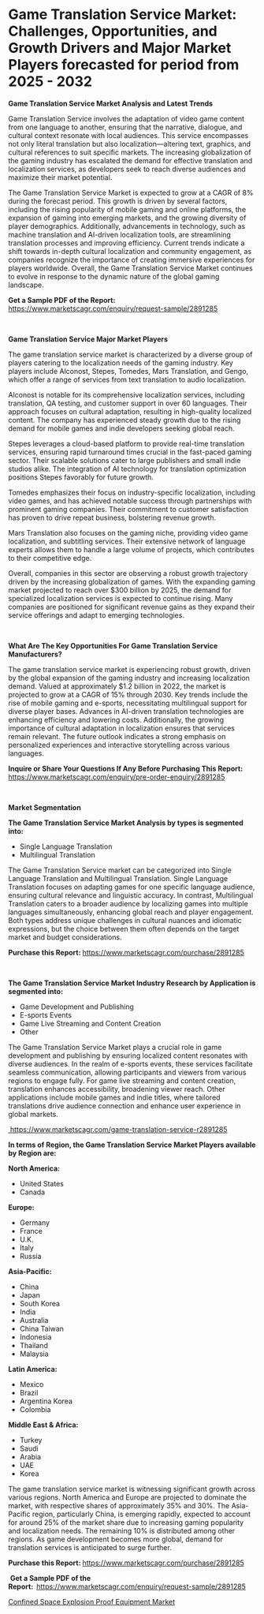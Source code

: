 <p><h1>Game Translation Service Market: Challenges, Opportunities, and Growth Drivers and Major Market Players forecasted for period from 2025 - 2032</h1></p><p><strong>Game Translation Service Market Analysis and Latest Trends</strong></p>
<p><p>Game Translation Service involves the adaptation of video game content from one language to another, ensuring that the narrative, dialogue, and cultural context resonate with local audiences. This service encompasses not only literal translation but also localization—altering text, graphics, and cultural references to suit specific markets. The increasing globalization of the gaming industry has escalated the demand for effective translation and localization services, as developers seek to reach diverse audiences and maximize their market potential.</p><p>The Game Translation Service Market is expected to grow at a CAGR of 8% during the forecast period. This growth is driven by several factors, including the rising popularity of mobile gaming and online platforms, the expansion of gaming into emerging markets, and the growing diversity of player demographics. Additionally, advancements in technology, such as machine translation and AI-driven localization tools, are streamlining translation processes and improving efficiency. Current trends indicate a shift towards in-depth cultural localization and community engagement, as companies recognize the importance of creating immersive experiences for players worldwide. Overall, the Game Translation Service Market continues to evolve in response to the dynamic nature of the global gaming landscape.</p></p>
<p><strong>Get a Sample PDF of the Report:&nbsp;</strong> <a href="https://www.marketscagr.com/enquiry/request-sample/2891285?utm_campaign=3456&utm_medium=2&utm_source=Github&utm_content=ia&utm_term=14032025&utm_id=game-translation-service">https://www.marketscagr.com/enquiry/request-sample/2891285</a></p>
<p>&nbsp;</p>
<p><strong>Game Translation Service Major Market Players</strong></p>
<p><p>The game translation service market is characterized by a diverse group of players catering to the localization needs of the gaming industry. Key players include Alconost, Stepes, Tomedes, Mars Translation, and Gengo, which offer a range of services from text translation to audio localization.</p><p>Alconost is notable for its comprehensive localization services, including translation, QA testing, and customer support in over 60 languages. Their approach focuses on cultural adaptation, resulting in high-quality localized content. The company has experienced steady growth due to the rising demand for mobile games and indie developers seeking global reach.</p><p>Stepes leverages a cloud-based platform to provide real-time translation services, ensuring rapid turnaround times crucial in the fast-paced gaming sector. Their scalable solutions cater to large publishers and small indie studios alike. The integration of AI technology for translation optimization positions Stepes favorably for future growth.</p><p>Tomedes emphasizes their focus on industry-specific localization, including video games, and has achieved notable success through partnerships with prominent gaming companies. Their commitment to customer satisfaction has proven to drive repeat business, bolstering revenue growth.</p><p>Mars Translation also focuses on the gaming niche, providing video game localization, and subtitling services. Their extensive network of language experts allows them to handle a large volume of projects, which contributes to their competitive edge.</p><p>Overall, companies in this sector are observing a robust growth trajectory driven by the increasing globalization of games. With the expanding gaming market projected to reach over $300 billion by 2025, the demand for specialized localization services is expected to continue rising. Many companies are positioned for significant revenue gains as they expand their service offerings and adapt to emerging technologies.</p></p>
<p>&nbsp;</p>
<p><strong>What Are The Key Opportunities For Game Translation Service Manufacturers?</strong></p>
<p><p>The game translation service market is experiencing robust growth, driven by the global expansion of the gaming industry and increasing localization demand. Valued at approximately $1.2 billion in 2022, the market is projected to grow at a CAGR of 15% through 2030. Key trends include the rise of mobile gaming and e-sports, necessitating multilingual support for diverse player bases. Advances in AI-driven translation technologies are enhancing efficiency and lowering costs. Additionally, the growing importance of cultural adaptation in localization ensures that services remain relevant. The future outlook indicates a strong emphasis on personalized experiences and interactive storytelling across various languages.</p></p>
<p><strong>Inquire or Share Your Questions If Any Before Purchasing This Report:</strong> <a href="https://www.marketscagr.com/enquiry/pre-order-enquiry/2891285?utm_campaign=3456&utm_medium=2&utm_source=Github&utm_content=ia&utm_term=14032025&utm_id=game-translation-service">https://www.marketscagr.com/enquiry/pre-order-enquiry/2891285</a></p>
<p>&nbsp;</p>
<p><strong>Market Segmentation</strong></p>
<p><strong>The Game Translation Service Market Analysis by types is segmented into:</strong></p>
<p><ul><li>Single Language Translation</li><li>Multilingual Translation</li></ul></p>
<p><p>The Game Translation Service market can be categorized into Single Language Translation and Multilingual Translation. Single Language Translation focuses on adapting games for one specific language audience, ensuring cultural relevance and linguistic accuracy. In contrast, Multilingual Translation caters to a broader audience by localizing games into multiple languages simultaneously, enhancing global reach and player engagement. Both types address unique challenges in cultural nuances and idiomatic expressions, but the choice between them often depends on the target market and budget considerations.</p></p>
<p><strong>Purchase this Report:&nbsp;</strong><a href="https://www.marketscagr.com/purchase/2891285?utm_campaign=3456&utm_medium=2&utm_source=Github&utm_content=ia&utm_term=14032025&utm_id=game-translation-service">https://www.marketscagr.com/purchase/2891285</a></p>
<p>&nbsp;</p>
<p><strong>The Game Translation Service Market Industry Research by Application is segmented into:</strong></p>
<p><ul><li>Game Development and Publishing</li><li>E-sports Events</li><li>Game Live Streaming and Content Creation</li><li>Other</li></ul></p>
<p><p>The Game Translation Service Market plays a crucial role in game development and publishing by ensuring localized content resonates with diverse audiences. In the realm of e-sports events, these services facilitate seamless communication, allowing participants and viewers from various regions to engage fully. For game live streaming and content creation, translation enhances accessibility, broadening viewer reach. Other applications include mobile games and indie titles, where tailored translations drive audience connection and enhance user experience in global markets.</p></p>
<p><a href="https://www.marketscagr.com/game-translation-service-r2891285?utm_campaign=3456&utm_medium=2&utm_source=Github&utm_content=ia&utm_term=14032025&utm_id=game-translation-service">&nbsp;https://www.marketscagr.com/game-translation-service-r2891285</a></p>
<p><strong>In terms of Region, the Game Translation Service Market Players available by Region are:</strong></p>
<p>
    <p> <strong> North America: </strong>
        <ul>
            <li>United States</li>
            <li>Canada</li>
        </ul>
        </p> 
    <p> <strong> Europe: </strong>
        <ul>
            <li>Germany</li>
            <li>France</li>
            <li>U.K.</li>
            <li>Italy</li>
            <li>Russia</li>
        </ul>
        </p> 
    <p> <strong> Asia-Pacific: </strong>
        <ul>
            <li>China</li>
            <li>Japan</li>
            <li>South Korea</li>
            <li>India</li>
            <li>Australia</li>
            <li>China Taiwan</li>
            <li>Indonesia</li>
            <li>Thailand</li>
            <li>Malaysia</li>
        </ul>
        </p> 
    <p> <strong> Latin America: </strong>
        <ul>
            <li>Mexico</li>
            <li>Brazil</li>
            <li>Argentina Korea</li>
            <li>Colombia</li>
        </ul>
        </p> 
    <p> <strong> Middle East & Africa: </strong>
        <ul>
            <li>Turkey</li>
            <li>Saudi</li>
            <li>Arabia</li>
            <li>UAE</li>
            <li>Korea</li>
        </ul>
    </p>
    </p>
<p><p>The game translation service market is witnessing significant growth across various regions. North America and Europe are projected to dominate the market, with respective shares of approximately 35% and 30%. The Asia-Pacific region, particularly China, is emerging rapidly, expected to account for around 25% of the market share due to increasing gaming popularity and localization needs. The remaining 10% is distributed among other regions. As game development becomes more global, demand for translation services is anticipated to surge further.</p></p>
<p><strong>Purchase this Report: </strong><a href="https://www.marketscagr.com/purchase/2891285?utm_campaign=3456&utm_medium=2&utm_source=Github&utm_content=ia&utm_term=14032025&utm_id=game-translation-service">https://www.marketscagr.com/purchase/2891285</a></p>
<p>&nbsp;<strong>Get a Sample PDF of the Report:&nbsp;&nbsp;</strong><a href="https://www.marketscagr.com/enquiry/request-sample/2891285?utm_campaign=3456&utm_medium=2&utm_source=Github&utm_content=ia&utm_term=14032025&utm_id=game-translation-service">https://www.marketscagr.com/enquiry/request-sample/2891285</a></p>
<p><strong></strong></p>
<p><p><a href="https://github.com/kaddahblejc/Market-Research-Report-List-1/blob/main/confined-space-explosion-proof-equipment-market.md?utm_campaign=3456&utm_medium=2&utm_source=Github&utm_content=ia&utm_term=14032025&utm_id=game-translation-service">Confined Space Explosion Proof Equipment Market</a></p></p>